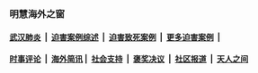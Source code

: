 
### 明慧海外之窗

####  [武汉肺炎](indexes/365.md?t=03071900) &nbsp;|&nbsp;  [迫害案例综述](indexes/328.md?t=03071900) &nbsp;|&nbsp; [迫害致死案例](indexes/277.md?t=03071900)  &nbsp;|&nbsp; [更多迫害案例](indexes/81.md?t=03071900)  &nbsp;|&nbsp; 
####  [时事评论](indexes/19.md?t=03071900) &nbsp;|&nbsp; [海外简讯](indexes/245.md?t=03071900)&nbsp;|&nbsp;  [社会支持](indexes/140.md?t=03071900) &nbsp;|&nbsp; [褒奖决议](indexes/282.md?t=03071900) &nbsp;|&nbsp; [社区报道](indexes/91.md?t=03071900)  &nbsp;|&nbsp; [天人之间](indexes/78.md?t=03071900) 

